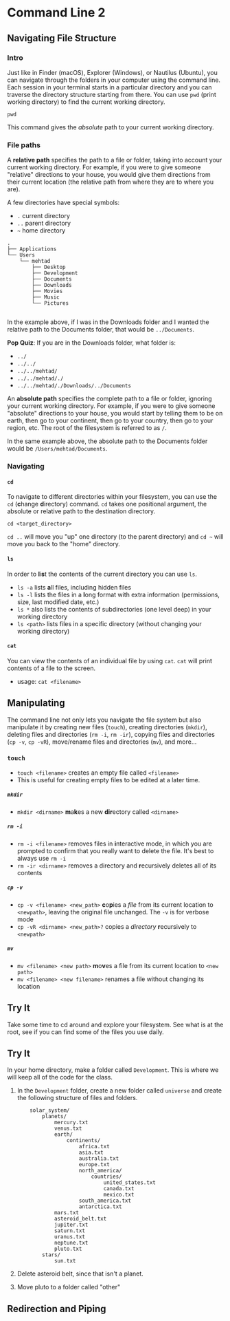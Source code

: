 # Command Line 2

## Navigating File Structure

### Intro

Just like in Finder (macOS), Explorer (Windows), or Nautilus (Ubuntu), you can navigate through the folders in your computer using the command line. Each session in your terminal starts in a particular directory and you can traverse the directory structure starting from there. You can use `pwd` (print working directory) to find the current working directory.

```
pwd
```

This command gives the *absolute* path to your current working directory.

### File paths

A **relative path** specifies the path to a file or folder, taking into account your current working directory. For example, if you were to give someone "relative" directions to your house, you would give them directions from their current location (the relative path from where they are to where you are).

A few directories have special symbols:
- `.` current directory
- `..` parent directory
- `~` home directory

```
.
├── Applications
└── Users
    └── mehtad
        ├── Desktop
        ├── Development
        ├── Documents
        ├── Downloads
        ├── Movies
        ├── Music
        └── Pictures
 
```

In the example above, if I was in the Downloads folder and I wanted the relative path to the Documents folder, that would be `../Documents`.

**Pop Quiz**: If you are in the Downloads folder, what folder is:

- `../`
- `../../`
- `../../mehtad/`
- `../../mehtad/./`
- `../../mehtad/./Downloads/../Documents`

An **absolute path** specifies the complete path to a file or folder, ignoring your current working directory. For example, if you were to give someone "absolute" directions to your house, you would start by telling them to be on earth, then go to your continent, then go to your country, then go to your region, etc. The root of the filesystem is referred to as `/`.

In the same example above, the absolute path to the Documents folder would be `/Users/mehtad/Documents`.

### Navigating

#### `cd`

To navigate to different directories within your filesystem, you can use the `cd` (**c**hange **d**irectory) command. `cd` takes one positional argument, the absolute or relative path to the destination directory.

```
cd <target_directory>
```

`cd ..` will move you "up" one directory (to the parent directory) and `cd ~` will move you back to the "home" directory.

#### `ls`

In order to **l**i**s**t the contents of the current directory you can use `ls`. 

* `ls -a` lists **a**ll files, including hidden files
* `ls -l` lists the files in a **l**ong format with extra information (permissions, size, last modified date, etc.)
* `ls *` also lists the contents of subdirectories (one level deep) in your working directory
* `ls <path>` lists files in a specific directory (without changing your working directory)

#### `cat`

You can view the contents of an individual file by using `cat`. `cat` will print contents of a file to the screen.

* usage: `cat <filename>`

## Manipulating

The command line not only lets you navigate the file system but also manipulate it by creating new files (`touch`), creating directories (`mkdir`), deleting files and directories (`rm -i`, `rm -ir`), copying files and directories (`cp -v`, `cp -vR`), move/rename files and directories (`mv`), and more...

### `touch`
* `touch <filename>` creates an empty file called `<filename>`
* This is useful for creating empty files to be edited at a later time.

##### `mkdir`
* `mkdir <dirname>` **m**a**k**es a new **dir**ectory called `<dirname>`

##### `rm -i`
* `rm -i <filename>` removes files in **i**nteractive mode, in which you are prompted to confirm that you really want to delete the file. It's best to always use `rm -i`
* `rm -ir <dirname>` removes a directory and **r**ecursively deletes all of its contents

##### `cp -v`
* `cp -v <filename> <new_path>` **c**o**p**ies a *file* from its current location to `<newpath>`, leaving the original file unchanged. The `-v` is for verbose mode
* `cp -vR <dirname> <new_path>?` copies a *directory* **r**ecursively to `<newpath>`

##### `mv`
* `mv <filename> <new path>` **m**o**v**es a file from its current location to `<new path>`
* `mv <filename> <new filename>` renames a file without changing its location

## Try It

Take some time to cd around and explore your filesystem. See what is at the root, see if you can find some of the files you use daily.

## Try It

In your home directory, make a folder called `Development`. This is where we will keep all of the code for the class.

1. In the `Development` folder, create a new folder called `universe` and create the following structure of files and folders.

	```
		solar_system/
			planets/
				mercury.txt
				venus.txt
				earth/
					continents/
						africa.txt
						asia.txt
						australia.txt
						europe.txt
						north_america/
							countries/
								united_states.txt
								canada.txt
								mexico.txt
						south_america.txt
						antarctica.txt
				mars.txt
				asteroid_belt.txt
				jupiter.txt
				saturn.txt
				uranus.txt
				neptune.txt
				pluto.txt
			stars/
				sun.txt
	```

2. Delete asteroid belt, since that isn't a planet.

3. Move pluto to a folder called "other"

## Redirection and Piping


